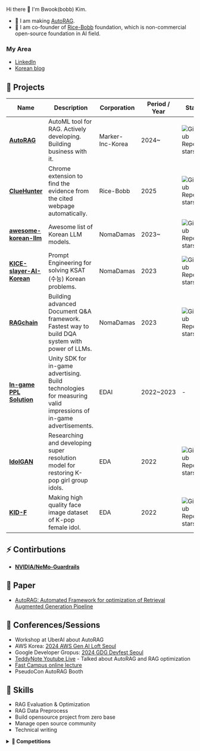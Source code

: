 Hi there 👋 I'm Bwook(bobb) Kim. 

- 🔭 I am making [AutoRAG](https://github.com/Marker-Inc-Korea/AutoRAG).
- 🍚 I am co-founder of [Rice-Bobb](https://github.com/RiceBobb) foundation, which is non-commercial open-source foundation in AI field.

### My Area
- [LinkedIn](https://www.linkedin.com/in/autorag-bwook)
- [Korean blog](https://bobb-ai-brain.vercel.app)

## 💼 Projects

| Name                  | Description                                                                                           | Corporation       | Period / Year | Star                                                                                              |
|-----------------------|-------------------------------------------------------------------------------------------------------|-------------------|--------------|---------------------------------------------------------------------------------------------------|
| **[AutoRAG](https://github.com/Marker-Inc-Korea/AutoRAG)**              | AutoML tool for RAG. Actively developing. Building business with it.                                  | Marker-Inc-Korea  | 2024~         | ![GitHub Repo stars](https://img.shields.io/github/stars/Marker-Inc-Korea/AutoRAG?style=social)   |
|  **[ClueHunter](https://github.com/RiceBobb/ClueHunter-Perplexity)**          | Chrome extension to find the evidence from the cited webpage automatically.                           | Rice-Bobb         | 2025          | ![GitHub Repo stars](https://img.shields.io/github/stars/RiceBobb/ClueHunter-Perplexity?style=social)                                                                                               |
|  **[awesome-korean-llm](https://github.com/NomaDamas/awesome-korean-llm)**  | Awesome list of Korean LLM models.                                                                    | NomaDamas         | 2023~         | ![GitHub Repo stars](https://img.shields.io/github/stars/NomaDamas/awesome-korean-llm?style=social)                                                                                                |
| **[KICE-slayer-AI-Korean](https://github.com/NomaDamas/KICE_slayer_AI_Korean)** | Prompt Engineering for solving KSAT (수능) Korean problems.                                            | NomaDamas         | 2023          | ![GitHub Repo stars](https://img.shields.io/github/stars/NomaDamas/KICE_slayer_AI_Korean?style=social)                                                                                                |
| **[RAGchain](https://github.com/NomaDamas/RAGchain)**             | Building advanced Document Q&A framework. Fastest way to build DQA system with power of LLMs.         | NomaDamas         | 2023         | ![GitHub Repo stars](https://img.shields.io/github/stars/NomaDamas/RAGchain?style=social)                                                                                                |
| **[In-game PPL Solution](https://edai.imweb.me/)**   | Unity SDK for in-game advertising. Build technologies for measuring valid impressions of in-game advertisements. | EDAI              | 2022~2023     | -                                                                                                 |
| **[IdolGAN](https://github.com/PCEO-AI-CLUB/IdolGAN)**             | Researching and developing super resolution model for restoring K-pop girl group idols.                | EDA               | 2022          | ![GitHub Repo stars](https://img.shields.io/github/stars/PCEO-AI-CLUB/IdolGAN?style=social)                                                                                                |
| **[KID-F](https://github.com/PCEO-AI-CLUB/KID-F)**               | Making high quality face image dataset of K-pop female idol.                                          | EDA               | 2022          | ![GitHub Repo stars](https://img.shields.io/github/stars/PCEO-AI-CLUB/KID-F?style=social)                                                                                                 |


## ⚡ Contirbutions
- **[NVIDIA/NeMo-Guardrails](https://github.com/NVIDIA/NeMo-Guardrails)**

## 📑 Paper
* [AutoRAG: Automated Framework for optimization of Retrieval Augmented Generation Pipeline](https://arxiv.org/abs/2410.20878)

## 🎤 Conferences/Sessions
- Workshop at UberAI about AutoRAG
- AWS Korea: [2024 AWS Gen AI Loft Seoul](https://aws.amazon.com/startups/events/autorag-optimal-rag-pipeline)
- Google Developer Gropus: [2024 GDG Devfest Seoul](https://www.facebook.com/googlefordevskr/posts/12%EC%9B%94-14%EC%9D%BC-%EA%B0%9C%EB%B0%9C%EC%9E%90%EB%93%A4%EC%9D%98-%EC%B6%95%EC%A0%9C-devfest-2024-seoul%EC%9D%B4-%EA%B0%9C%EC%B5%9C-%EB%90%A9%EB%8B%88%EB%8B%A4gdg-seoul%EC%9D%B4-%EC%A3%BC%EC%B5%9C%ED%95%98%EB%8A%94-%EA%B0%9C%EB%B0%9C%EC%9E%90-%EC%BB%A8%ED%8D%BC%EB%9F%B0%EC%8A%A4-devfest-2024/1118098330323786/)
- [TeddyNote Youtube Live](https://www.youtube.com/live/zjUPWtsjdWk?si=EIKwv8Rxa1WWxeGs) - Talked about AutoRAG and RAG optimization
- [Fast Campus online lecture](https://fastcampus.co.kr/data_online_evaluation)
- PseudoCon AutoRAG Booth

## 🤩 Skills

- RAG Evaluation & Optimization
- RAG Data Preprocess
- Build opensource project from zero base
- Manage open source community
- Technical writing


<details>
  <summary><b>🎀 Competitions</b></summary>
  <div markdown="1">
    <h3 id="challenged">Challenged</h3>
    <ul>
    <li><code>Dacon</code>  <strong><a href="https://dacon.io/competitions/official/235863/leaderboard">Job Care Recommendation Algoritm Competition</a></strong> 15/728 <a href="https://github.com/PCEO-AI-CLUB/JobCare--DACON">Code</a></li>
    <li><code>Dacon</code> <strong><a href="https://dacon.io/competitions/official/235949/leaderboard">Han River Water Level Prediction Competition</a></strong> 16/308 </li>
</ul>
</details>
